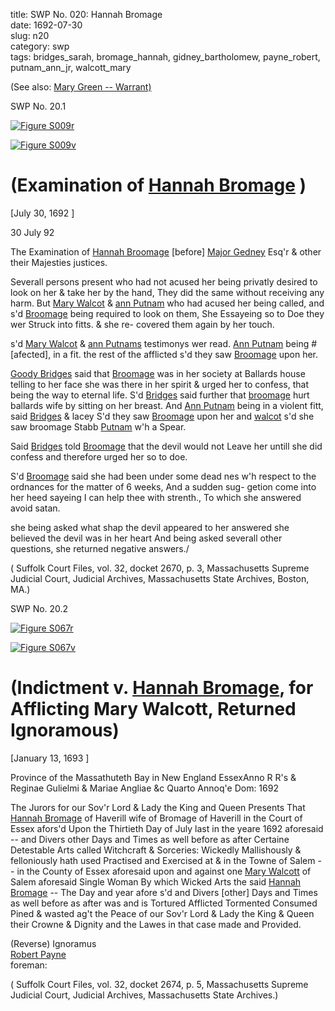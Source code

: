 title: SWP No. 020: Hannah Bromage  
date: 1692-07-30  
slug: n20  
category: swp  
tags: bridges_sarah, bromage_hannah, gidney_bartholomew, payne_robert, putnam_ann_jr, walcott_mary


(See also: [Mary Green -- Warrant)](/n64.html#n64.1)


<div markdown class="doc" id="n20.1">

<div class="doc_id">SWP No. 20.1</div>


<span markdown class="figure">[![Figure S009r](archives/Suffolk/small/S009A.jpg)](archives/Suffolk/large/S009A.jpg)</span>

<span markdown class="figure">[![Figure S009v](archives/Suffolk/small/S009B.jpg)](archives/Suffolk/large/S009B.jpg)</span>

# (Examination of [Hannah Bromage](/tag/bromage_hannah.html) )

[July 30, 1692 ]

30 July  92

The Examination of [Hannah Broomage](/tag/bromage_hannah.html) [before]  [Major Gedney](/tag/gidney_bartholomew.html) Esq'r & other their Majesties justices.

Severall persons present who had not acused her being privatly desired to look on her & take her by the hand, They did the same without receiving any harm. But [Mary Walcot](/tag/walcott_mary.html) & [ann Putnam](/tag/putnam_ann_jr.html) who had  acused her being called, and s'd [Broomage](/tag/bromage_hannah.html) being required to look on  them, She Essayeing so to Doe they wer Struck into fitts. & she re-  covered them again by her touch.

s'd [Mary Walcot](/tag/walcott_mary.html) & [ann Putnams](/tag/putnam_ann_jr.html)  testimonys wer read. [Ann Putnam](/tag/putnam_ann_jr.html) being #[afected], in a fit. the rest  of the afflicted s'd they saw [Broomage](/tag/bromage_hannah.html) upon her.

[Goody Bridges](/tag/bridges_sarah.html) said that [Broomage](/tag/bromage_hannah.html) was in her society at Ballards  house telling to her face she was there in her spirit & urged her to  confess, that being the way to eternal life. S'd [Bridges](/tag/bridges_sarah.html) said further  that [broomage](/tag/bromage_hannah.html) hurt ballards wife by sitting on her breast. And [Ann Putnam](/tag/putnam_ann_jr.html) being in a violent fitt, said [Bridges](/tag/bridges_sarah.html) & lacey S'd they saw  [Broomage](/tag/bromage_hannah.html) upon her and [walcot](/tag/walcott_mary.html) s'd she saw broomage Stabb [Putnam](/tag/putnam_ann_jr.html) w'h a Spear.

Said [Bridges](/tag/bridges_sarah.html) told [Broomage](/tag/bromage_hannah.html) that the devil would  not Leave her untill she did confess and therefore urged her so to  doe.

S'd [Broomage](/tag/bromage_hannah.html) said she had been under some dead nes w'h respect to the ordnances for the matter of 6 weeks, And a sudden sug-  getion come into her heed sayeing I can help thee with strenth., To  which she answered avoid satan.

she being asked what shap the devil appeared to her answered  she believed the devil was in her heart And being asked severall other  questions, she returned negative answers./

( Suffolk Court Files, vol. 32, docket 2670, p. 3, Massachusetts Supreme Judicial Court, Judicial Archives, Massachusetts State Archives, Boston, MA.)


</div>



<div markdown class="doc" id="n20.2">

<div class="doc_id">SWP No. 20.2</div>


<span markdown class="figure">[![Figure S067r](archives/Suffolk/small/S067A.jpg)](archives/Suffolk/large/S067A.jpg)</span>

<span markdown class="figure">[![Figure S067v](archives/Suffolk/small/S067B.jpg)](archives/Suffolk/large/S067B.jpg)</span>

# (Indictment v. [Hannah Bromage](/tag/bromage_hannah.html), for Afflicting Mary Walcott, Returned Ignoramous)

[January 13, 1693 ]

Province of the Massathuteth  Bay in New England  EssexAnno R R's & Reginae Gulielmi  & Mariae Angliae &c Quarto  Annoq'e Dom: 1692

The Jurors for our Sov'r Lord & Lady the King and Queen Presents That [Hannah Bromage](/tag/bromage_hannah.html) of Haverill wife of Bromage of  Haverill in the Court of Essex afors'd Upon the Thirtieth Day of July last in the yeare 1692 aforesaid -- and Divers other Days and  Times as well before as after Certaine Detestable Arts called Witchcraft & Sorceries: Wickedly Mallishously & felloniously hath used  Practised and Exercised at & in the Towne of Salem -- in the County  of Essex aforesaid upon and against one [Mary Walcott](/tag/walcott_mary.html) of Salem aforesaid Single Woman By which Wicked Arts the said [Hannah Bromage](/tag/bromage_hannah.html) -- The Day and year afore s'd and Divers [other] Days and Times as well before as after was and is Tortured Afflicted Tormented Consumed Pined & wasted ag't the Peace of our Sov'r Lord  & Lady the King & Queen their Crowne & Dignity and the Lawes in that case made and Provided.

(Reverse) Ignoramus  
[Robert Payne](/tag/payne_robert.html)  
foreman:

( Suffolk Court Files, vol. 32, docket 2674, p. 5, Massachusetts Supreme Judicial Court, Judicial Archives, Massachusetts State Archives.)


</div>